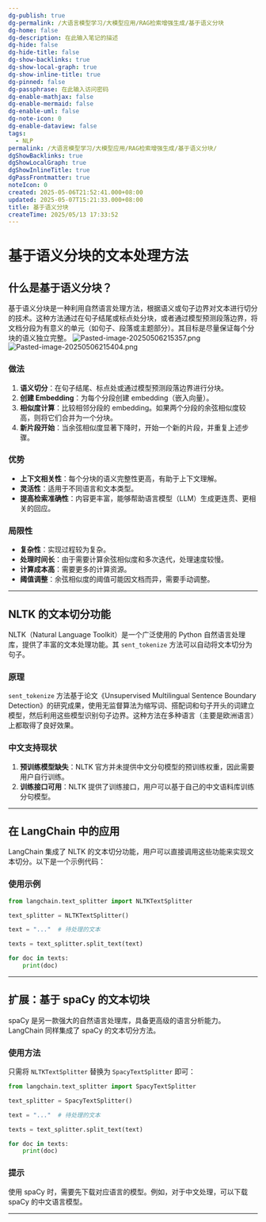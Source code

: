 ```yaml
---
dg-publish: true
dg-permalink: /大语言模型学习/大模型应用/RAG检索增强生成/基于语义分块
dg-home: false
dg-description: 在此输入笔记的描述
dg-hide: false
dg-hide-title: false
dg-show-backlinks: true
dg-show-local-graph: true
dg-show-inline-title: true
dg-pinned: false
dg-passphrase: 在此输入访问密码
dg-enable-mathjax: false
dg-enable-mermaid: false
dg-enable-uml: false
dg-note-icon: 0
dg-enable-dataview: false
tags:
  - NLP
permalink: /大语言模型学习/大模型应用/RAG检索增强生成/基于语义分块/
dgShowBacklinks: true
dgShowLocalGraph: true
dgShowInlineTitle: true
dgPassFrontmatter: true
noteIcon: 0
created: 2025-05-06T21:52:41.000+08:00
updated: 2025-05-07T15:21:33.000+08:00
title: 基于语义分块
createTime: 2025/05/13 17:33:52
---
```




# 基于语义分块的文本处理方法

## 什么是基于语义分块？
基于语义分块是一种利用自然语言处理方法，根据语义或句子边界对文本进行切分的技术。这种方法通过在句子结尾或标点处分块，或者通过模型预测段落边界，将文档分段为有意义的单元（如句子、段落或主题部分）。其目标是尽量保证每个分块的语义独立完整。
![Pasted-image-20250506215357.png](/img/user/%E9%99%84%E4%BB%B6/Pasted%20image%2020250506215357.png)
![Pasted-image-20250506215404.png](/img/user/%E9%99%84%E4%BB%B6/Pasted%20image%2020250506215404.png)

### 做法
1. **语义切分**：在句子结尾、标点处或通过模型预测段落边界进行分块。
2. **创建 Embedding**：为每个分段创建 embedding（嵌入向量）。
3. **相似度计算**：比较相邻分段的 embedding。如果两个分段的余弦相似度较高，则将它们合并为一个分块。
4. **新片段开始**：当余弦相似度显著下降时，开始一个新的片段，并重复上述步骤。


### 优势
- **上下文相关性**：每个分块的语义完整性更高，有助于上下文理解。
- **灵活性**：适用于不同语言和文本类型。
- **提高检索准确性**：内容更丰富，能够帮助语言模型（LLM）生成更连贯、更相关的回应。


### 局限性
- **复杂性**：实现过程较为复杂。
- **处理时间长**：由于需要计算余弦相似度和多次迭代，处理速度较慢。
- **计算成本高**：需要更多的计算资源。
- **阈值调整**：余弦相似度的阈值可能因文档而异，需要手动调整。

---


## NLTK 的文本切分功能
NLTK（Natural Language Toolkit）是一个广泛使用的 Python 自然语言处理库，提供了丰富的文本处理功能。其 `sent_tokenize` 方法可以自动将文本切分为句子。

### 原理
`sent_tokenize` 方法基于论文《Unsupervised Multilingual Sentence Boundary Detection》的研究成果，使用无监督算法为缩写词、搭配词和句子开头的词建立模型，然后利用这些模型识别句子边界。这种方法在多种语言（主要是欧洲语言）上都取得了良好效果。


### 中文支持现状
1. **预训练模型缺失**：NLTK 官方并未提供中文分句模型的预训练权重，因此需要用户自行训练。
2. **训练接口可用**：NLTK 提供了训练接口，用户可以基于自己的中文语料库训练分句模型。

---


## 在 LangChain 中的应用
LangChain 集成了 NLTK 的文本切分功能，用户可以直接调用这些功能来实现文本切分。以下是一个示例代码：

### 使用示例
```python
from langchain.text_splitter import NLTKTextSplitter

text_splitter = NLTKTextSplitter()

text = "..."  # 待处理的文本

texts = text_splitter.split_text(text)

for doc in texts:
    print(doc)
```

---


## 扩展：基于 spaCy 的文本切块
spaCy 是另一款强大的自然语言处理库，具备更高级的语言分析能力。LangChain 同样集成了 spaCy 的文本切分方法。

### 使用方法
只需将 `NLTKTextSplitter` 替换为 `SpacyTextSplitter` 即可：

```python
from langchain.text_splitter import SpacyTextSplitter

text_splitter = SpacyTextSplitter()

text = "..."  # 待处理的文本

texts = text_splitter.split_text(text)

for doc in texts:
    print(doc)
```


### 提示
使用 spaCy 时，需要先下载对应语言的模型。例如，对于中文处理，可以下载 spaCy 的中文语言模型。

---
